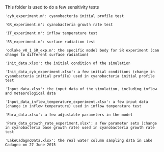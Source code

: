 This folder is used to do a few sensitivity tests 

    'cyb_experiment.m': cyanobacteria initial profile test
    
    'GR_experiment.m': cyanobacteria growth rate test
    
    'IT_experiment.m': inflow temperature test 
    
    'SR_experiment.m': surface radiation test 
    
    'odlake_v0_1_SR_exp.m': the specific model body for SR experiment (can change to different surface radiation)
    
    'Init_data.xlsx': the initial condition of the simulation 
    
    'Init_data_cyb_experiment.xlsx': a few initial conditions (change in cyanobacteria initial profile) used in cyanobacteria initial profile test 

    'Input_data.xlsx': the input data of the simulation, including inflow and meteorological data 
    
    'Input_data_inflow_temperature_experiment.xlsx': a few input data (change in inflow temperature) used in inflow temperature test 

    'Para_data.xlsx': a few adjustable parameters in the model 
    
    'Para_data_growth_rate_experiment.xlsx': a few parameter sets (change in cyanobacteria base growth rate) used in cyanobacteria growth rate test 

    'LakeCadagnoData.xlsx': the real water column sampling data in Lake Cadagno on 27 June 2015 
